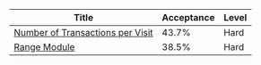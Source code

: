 | Title                                                                                              | Acceptance   | Level   |
|----------------------------------------------------------------------------------------------------|--------------|---------|
| [Number of Transactions per Visit](https://leetcode.com/problems/number-of-transactions-per-visit) | 43.7%        | Hard    |
| [Range Module](https://leetcode.com/problems/range-module)                                         | 38.5%        | Hard    |